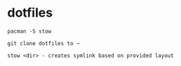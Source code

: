 # dotfiles

```
pacman -S stow

git clone dotfiles to ~

stow <dir> - creates symlink based on provided layout
```
